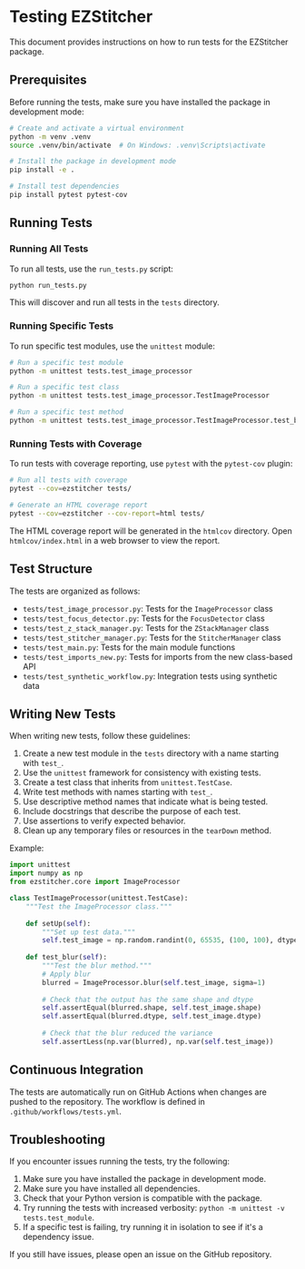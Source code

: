 # Testing EZStitcher

This document provides instructions on how to run tests for the EZStitcher package.

## Prerequisites

Before running the tests, make sure you have installed the package in development mode:

```bash
# Create and activate a virtual environment
python -m venv .venv
source .venv/bin/activate  # On Windows: .venv\Scripts\activate

# Install the package in development mode
pip install -e .

# Install test dependencies
pip install pytest pytest-cov
```

## Running Tests

### Running All Tests

To run all tests, use the `run_tests.py` script:

```bash
python run_tests.py
```

This will discover and run all tests in the `tests` directory.

### Running Specific Tests

To run specific test modules, use the `unittest` module:

```bash
# Run a specific test module
python -m unittest tests.test_image_processor

# Run a specific test class
python -m unittest tests.test_image_processor.TestImageProcessor

# Run a specific test method
python -m unittest tests.test_image_processor.TestImageProcessor.test_blur
```

### Running Tests with Coverage

To run tests with coverage reporting, use `pytest` with the `pytest-cov` plugin:

```bash
# Run all tests with coverage
pytest --cov=ezstitcher tests/

# Generate an HTML coverage report
pytest --cov=ezstitcher --cov-report=html tests/
```

The HTML coverage report will be generated in the `htmlcov` directory. Open `htmlcov/index.html` in a web browser to view the report.

## Test Structure

The tests are organized as follows:

- `tests/test_image_processor.py`: Tests for the `ImageProcessor` class
- `tests/test_focus_detector.py`: Tests for the `FocusDetector` class
- `tests/test_z_stack_manager.py`: Tests for the `ZStackManager` class
- `tests/test_stitcher_manager.py`: Tests for the `StitcherManager` class
- `tests/test_main.py`: Tests for the main module functions
- `tests/test_imports_new.py`: Tests for imports from the new class-based API
- `tests/test_synthetic_workflow.py`: Integration tests using synthetic data

## Writing New Tests

When writing new tests, follow these guidelines:

1. Create a new test module in the `tests` directory with a name starting with `test_`.
2. Use the `unittest` framework for consistency with existing tests.
3. Create a test class that inherits from `unittest.TestCase`.
4. Write test methods with names starting with `test_`.
5. Use descriptive method names that indicate what is being tested.
6. Include docstrings that describe the purpose of each test.
7. Use assertions to verify expected behavior.
8. Clean up any temporary files or resources in the `tearDown` method.

Example:

```python
import unittest
import numpy as np
from ezstitcher.core import ImageProcessor

class TestImageProcessor(unittest.TestCase):
    """Test the ImageProcessor class."""
    
    def setUp(self):
        """Set up test data."""
        self.test_image = np.random.randint(0, 65535, (100, 100), dtype=np.uint16)
    
    def test_blur(self):
        """Test the blur method."""
        # Apply blur
        blurred = ImageProcessor.blur(self.test_image, sigma=1)
        
        # Check that the output has the same shape and dtype
        self.assertEqual(blurred.shape, self.test_image.shape)
        self.assertEqual(blurred.dtype, self.test_image.dtype)
        
        # Check that the blur reduced the variance
        self.assertLess(np.var(blurred), np.var(self.test_image))
```

## Continuous Integration

The tests are automatically run on GitHub Actions when changes are pushed to the repository. The workflow is defined in `.github/workflows/tests.yml`.

## Troubleshooting

If you encounter issues running the tests, try the following:

1. Make sure you have installed the package in development mode.
2. Make sure you have installed all dependencies.
3. Check that your Python version is compatible with the package.
4. Try running the tests with increased verbosity: `python -m unittest -v tests.test_module`.
5. If a specific test is failing, try running it in isolation to see if it's a dependency issue.

If you still have issues, please open an issue on the GitHub repository.
